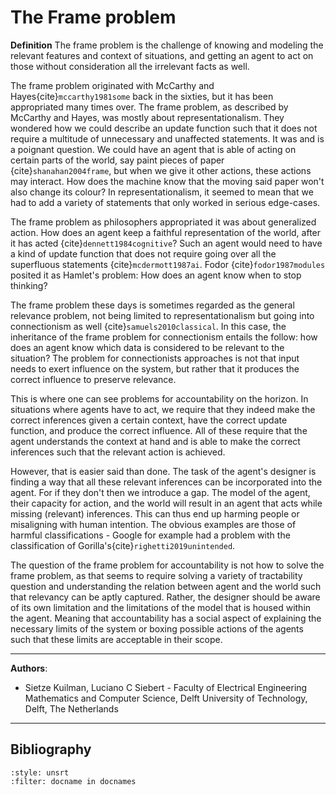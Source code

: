 
# The Frame problem

**Definition**
The frame problem is the challenge of knowing and modeling the relevant features and context of situations, and getting an agent to act on those without consideration all the irrelevant facts as well.

The frame problem originated with McCarthy and Hayes{cite}`mccarthy1981some` back in the sixties, but it has been appropriated many times over. The frame problem, as described by McCarthy and Hayes, was mostly about representationalism. They wondered how we could describe an update function such that it does not require a multitude of unnecessary and unaffected statements. It was and is a poignant question. We could have an agent that is able of acting on certain parts of the world, say paint pieces of paper {cite}`shanahan2004frame`, but when we give it other actions, these actions may interact. How does the machine know that the moving said paper won't also change its colour? In representationalism, it seemed to mean that we had to add a variety of statements that only worked in serious edge-cases.

The frame problem as philosophers appropriated it was about generalized action. How does an agent keep a faithful representation of the world, after it has acted {cite}`dennett1984cognitive`? Such an agent would need to have a kind of update function that does not require going over all the superfluous statements {cite}`mcdermott1987ai`. Fodor {cite}`fodor1987modules` posited it as Hamlet's problem: How does an agent know when to stop thinking?

The frame problem these days is sometimes regarded as the general relevance problem, not being limited to representationalism but going into connectionism as well {cite}`samuels2010classical`. In this case, the inheritance of the frame problem for connectionism entails the follow: how does an agent know which data is considered to be relevant to the situation? The problem for connectionists approaches is not that input needs to exert influence on the system, but rather that it produces the correct influence to preserve relevance.

This is where one can see problems for accountability on the horizon. In situations where agents have to act, we require that they indeed make the correct inferences given a certain context, have the correct update function, and produce the correct influence. All of these require that the agent understands the context at hand and is able to make the correct inferences such that the relevant action is achieved.

However, that is easier said than done. The task of the agent's designer is finding a way that all these relevant inferences can be incorporated into the agent. For if they don't then we introduce a gap. The model of the agent, their capacity for action, and the world will result in an agent that acts while missing (relevant) inferences. This can thus end up harming people or misaligning with human intention. The obvious examples are those of harmful classifications - Google for example had a problem with the classification of Gorilla's{cite}`righetti2019unintended`.

The question of the frame problem for accountability is not how to solve the frame problem, as that seems to require solving a variety of tractability question and understanding the relation between agent and the world such that relevancy can be aptly captured. Rather, the designer should be aware of its own limitation and the limitations of the model that is housed within the agent. Meaning that accountability has a social aspect of explaining the necessary limits of the system or boxing possible actions of the agents such that these limits are acceptable in their scope.

---
**Authors**:
- Sietze Kuilman, Luciano C Siebert - Faculty of Electrical Engineering Mathematics and Computer Science, Delft University of Technology, Delft, The Netherlands
---

## Bibliography

```{bibliography}
:style: unsrt
:filter: docname in docnames
```
